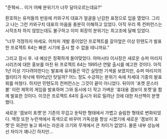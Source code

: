 "준혁씨... 이거 어째 분위기가 너무 달아오르는데요?" 

환호하는 유저들의 반응에 카와구치 대표가 얼굴을 난감한 표정으로 입을 열었다. 
그리고 나는 그런 카와구치 대표의 마음을 충분히 이해하고 있었다. 아직 우리 쪽 컨퍼런스는 시작조차 하지 않았는데도 불구하고 이미 회장의 분위기는 최고조에 달해 있었다. 

"너무 걱정하지 마세요. 어차피 개발 중이었던 프로젝트를 갈아엎은 이상 민텐도가 발표한 프로젝트 64는 빠른 시기에 출시 할 수 없을 테니까요." 

그리고 잠시 후. 내 예상은 정확하게 들어맞았다. 
야마시타 이사장은 새로운 슈퍼 마리지 시리즈에 대한 홍보를 마친 뒤 프로젝트 64는 1995년 연말 출시를 예고한 것이다. 
아직 1년 이상 기다려야한다는 발표에 유저들은 약간 실망한 기색을 보였지만, 슈퍼 마리지의 퀄리티가 워낙에 뛰어났던 탓일까? 어느 정도 수긍하는 분위기 속에 차세대 기종의 발표회를 마쳤다. 
하지만 민텐도의 컨퍼런스는 그것이 끝이 아니었다. 
뒤이어 '포켓 몬스터볼' 이란 제목의 게임을 발표하며 그와 동시에 더 작고 가벼운 '휴대용 겜보이 포켓'을 함께 발표한 것이다. 
이것은 프로젝트 64의 출시가 뒤로 밀려난 것에 대한 차선책이 분명했다. 

새로운 '겜보이 포켓'은 기존의 무겁고 둔탁한 형태에서 가볍고 슬림한 형태로 변화되었다. 
액정 또한 누런색에서 흑색으로 바꾸어 가독성을 향상 시켰기에 새로운 '겜보이 포켓'은 외관만 놓고 봐서는 라온과 크기와 무게에서 큰 차이가 없었다. 물론 내부 성능에선 차이가 꽤나긴 하지만... 